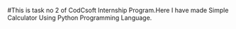 #This is task no 2 of CodCsoft Internship Program.Here I have made Simple Calculator Using Python Programming Language.
